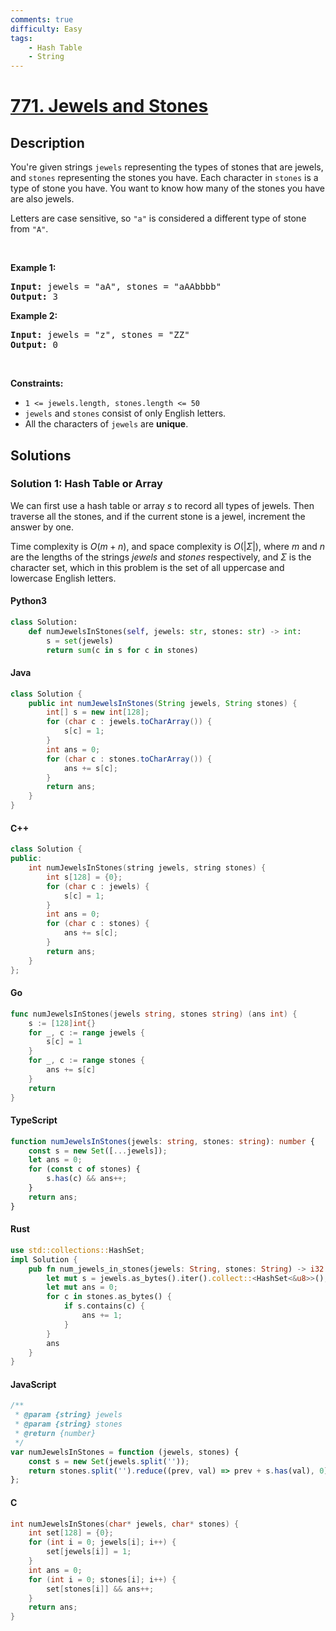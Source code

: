```yaml
---
comments: true
difficulty: Easy
tags:
    - Hash Table
    - String
---
```


<!-- problem:start -->

# [771. Jewels and Stones](https://leetcode.com/problems/jewels-and-stones)

## Description

<!-- description:start -->

<p>You&#39;re given strings <code>jewels</code> representing the types of stones that are jewels, and <code>stones</code> representing the stones you have. Each character in <code>stones</code> is a type of stone you have. You want to know how many of the stones you have are also jewels.</p>

<p>Letters are case sensitive, so <code>&quot;a&quot;</code> is considered a different type of stone from <code>&quot;A&quot;</code>.</p>

<p>&nbsp;</p>
<p><strong class="example">Example 1:</strong></p>
<pre><strong>Input:</strong> jewels = "aA", stones = "aAAbbbb"
<strong>Output:</strong> 3
</pre><p><strong class="example">Example 2:</strong></p>
<pre><strong>Input:</strong> jewels = "z", stones = "ZZ"
<strong>Output:</strong> 0
</pre>
<p>&nbsp;</p>
<p><strong>Constraints:</strong></p>

<ul>
	<li><code>1 &lt;=&nbsp;jewels.length, stones.length &lt;= 50</code></li>
	<li><code>jewels</code> and <code>stones</code> consist of only English letters.</li>
	<li>All the characters of&nbsp;<code>jewels</code> are <strong>unique</strong>.</li>
</ul>

<!-- description:end -->

## Solutions

<!-- solution:start -->

### Solution 1: Hash Table or Array

We can first use a hash table or array $s$ to record all types of jewels. Then traverse all the stones, and if the current stone is a jewel, increment the answer by one.

Time complexity is $O(m+n)$, and space complexity is $O(|\Sigma|)$, where $m$ and $n$ are the lengths of the strings $jewels$ and $stones$ respectively, and $\Sigma$ is the character set, which in this problem is the set of all uppercase and lowercase English letters.

<!-- tabs:start -->

#### Python3

```python
class Solution:
    def numJewelsInStones(self, jewels: str, stones: str) -> int:
        s = set(jewels)
        return sum(c in s for c in stones)
```

#### Java

```java
class Solution {
    public int numJewelsInStones(String jewels, String stones) {
        int[] s = new int[128];
        for (char c : jewels.toCharArray()) {
            s[c] = 1;
        }
        int ans = 0;
        for (char c : stones.toCharArray()) {
            ans += s[c];
        }
        return ans;
    }
}
```

#### C++

```cpp
class Solution {
public:
    int numJewelsInStones(string jewels, string stones) {
        int s[128] = {0};
        for (char c : jewels) {
            s[c] = 1;
        }
        int ans = 0;
        for (char c : stones) {
            ans += s[c];
        }
        return ans;
    }
};
```

#### Go

```go
func numJewelsInStones(jewels string, stones string) (ans int) {
	s := [128]int{}
	for _, c := range jewels {
		s[c] = 1
	}
	for _, c := range stones {
		ans += s[c]
	}
	return
}
```

#### TypeScript

```ts
function numJewelsInStones(jewels: string, stones: string): number {
    const s = new Set([...jewels]);
    let ans = 0;
    for (const c of stones) {
        s.has(c) && ans++;
    }
    return ans;
}
```

#### Rust

```rust
use std::collections::HashSet;
impl Solution {
    pub fn num_jewels_in_stones(jewels: String, stones: String) -> i32 {
        let mut s = jewels.as_bytes().iter().collect::<HashSet<&u8>>();
        let mut ans = 0;
        for c in stones.as_bytes() {
            if s.contains(c) {
                ans += 1;
            }
        }
        ans
    }
}
```

#### JavaScript

```js
/**
 * @param {string} jewels
 * @param {string} stones
 * @return {number}
 */
var numJewelsInStones = function (jewels, stones) {
    const s = new Set(jewels.split(''));
    return stones.split('').reduce((prev, val) => prev + s.has(val), 0);
};
```

#### C

```c
int numJewelsInStones(char* jewels, char* stones) {
    int set[128] = {0};
    for (int i = 0; jewels[i]; i++) {
        set[jewels[i]] = 1;
    }
    int ans = 0;
    for (int i = 0; stones[i]; i++) {
        set[stones[i]] && ans++;
    }
    return ans;
}
```

<!-- tabs:end -->

<!-- solution:end -->

<!-- problem:end -->
